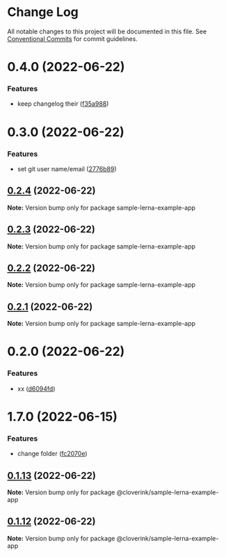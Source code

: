 # Change Log

All notable changes to this project will be documented in this file.
See [Conventional Commits](https://conventionalcommits.org) for commit guidelines.

# 0.4.0 (2022-06-22)


### Features

* keep changelog their ([f35a988](https://github.com/cloverink/sample-lerna/commit/f35a9886e4a4345ac9233549148365558c23534d))





# 0.3.0 (2022-06-22)


### Features

* set git user name/email ([2776b89](https://github.com/cloverink/sample-lerna/commit/2776b898f5874262107f138c1273f18d98f89365))





## [0.2.4](https://github.com/cloverink/sample-lerna/compare/sample-lerna-example-app@0.2.3...sample-lerna-example-app@0.2.4) (2022-06-22)

**Note:** Version bump only for package sample-lerna-example-app





## [0.2.3](https://github.com/cloverink/sample-lerna/compare/sample-lerna-example-app@0.2.2...sample-lerna-example-app@0.2.3) (2022-06-22)

**Note:** Version bump only for package sample-lerna-example-app





## [0.2.2](https://github.com/cloverink/sample-lerna/compare/sample-lerna-example-app@0.2.1...sample-lerna-example-app@0.2.2) (2022-06-22)

**Note:** Version bump only for package sample-lerna-example-app





## [0.2.1](https://github.com/cloverink/sample-lerna/compare/sample-lerna-example-app@0.2.0...sample-lerna-example-app@0.2.1) (2022-06-22)

**Note:** Version bump only for package sample-lerna-example-app





# 0.2.0 (2022-06-22)


### Features

* xx ([d6094fd](https://github.com/cloverink/sample-lerna/commit/d6094fd5254b9dcb9cdf301ec3c2f0fd35858037))



# 1.7.0 (2022-06-15)


### Features

* change folder ([fc2070e](https://github.com/cloverink/sample-lerna/commit/fc2070e806115fe334336ed8e97de50e8ba6f6e7))





## [0.1.13](https://github.com/cloverink/sample-lerna/compare/@cloverink/sample-lerna-example-app@0.1.12...@cloverink/sample-lerna-example-app@0.1.13) (2022-06-22)

**Note:** Version bump only for package @cloverink/sample-lerna-example-app





## [0.1.12](https://github.com/cloverink/sample-lerna/compare/@cloverink/sample-lerna-example-app@0.1.11...@cloverink/sample-lerna-example-app@0.1.12) (2022-06-22)

**Note:** Version bump only for package @cloverink/sample-lerna-example-app
